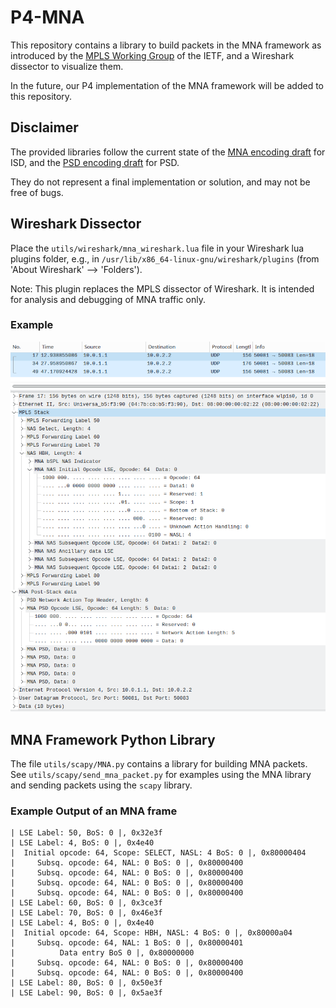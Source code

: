 # P4-MNA

This repository contains a library to build packets in the MNA framework as introduced by the [MPLS Working Group](https://datatracker.ietf.org/wg/mpls/about/) of the IETF, and a Wireshark dissector to visualize them.

In the future, our P4 implementation of the MNA framework will be added to this repository.

## Disclaimer

The provided libraries follow the current state of the [MNA encoding draft](https://www.ietf.org/archive/id/draft-ietf-mpls-mna-hdr-04.html) for ISD, and the [PSD encoding draft](https://datatracker.ietf.org/doc/html/draft-jags-mpls-ps-mna-hdr-01) for PSD. 

They do not represent a final implementation or solution, and may not be free of bugs.

## Wireshark Dissector

Place the `utils/wireshark/mna_wireshark.lua` file in your Wireshark lua plugins folder, e.g., in `/usr/lib/x86_64-linux-gnu/wireshark/plugins` (from 'About Wireshark' --> 'Folders').


Note: This plugin replaces the MPLS dissector of Wireshark. It is intended for analysis and debugging of MNA traffic only.

### Example

![Example Wireshark Dissector](utils/wireshark/example_wireshark.png)

## MNA Framework Python Library

The file `utils/scapy/MNA.py` contains a library for building MNA packets. See `utils/scapy/send_mna_packet.py` for examples using the MNA library and sending packets using the `scapy` library.

### Example Output of an MNA frame
```
| LSE Label: 50, BoS: 0 |, 0x32e3f
| LSE Label: 4, BoS: 0 |, 0x4e40
|  Initial opcode: 64, Scope: SELECT, NASL: 4 BoS: 0 |, 0x80000404
|     Subsq. opcode: 64, NAL: 0 BoS: 0 |, 0x80000400
|     Subsq. opcode: 64, NAL: 0 BoS: 0 |, 0x80000400
|     Subsq. opcode: 64, NAL: 0 BoS: 0 |, 0x80000400
|     Subsq. opcode: 64, NAL: 0 BoS: 0 |, 0x80000400
| LSE Label: 60, BoS: 0 |, 0x3ce3f
| LSE Label: 70, BoS: 0 |, 0x46e3f
| LSE Label: 4, BoS: 0 |, 0x4e40
|  Initial opcode: 64, Scope: HBH, NASL: 4 BoS: 0 |, 0x80000a04
|     Subsq. opcode: 64, NAL: 1 BoS: 0 |, 0x80000401
|          Data entry BoS 0 |, 0x80000000
|     Subsq. opcode: 64, NAL: 0 BoS: 0 |, 0x80000400
|     Subsq. opcode: 64, NAL: 0 BoS: 0 |, 0x80000400
| LSE Label: 80, BoS: 0 |, 0x50e3f
| LSE Label: 90, BoS: 0 |, 0x5ae3f
```